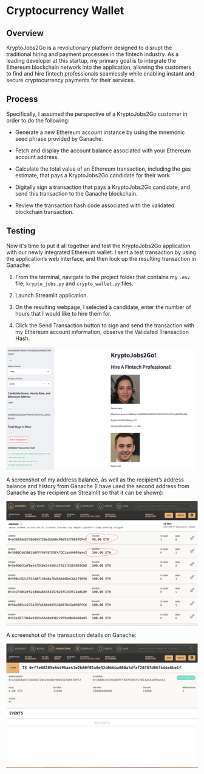 # Cryptocurrency Wallet

## Overview

KryptoJobs2Go is a revolutionary platform designed to disrupt the traditional hiring and payment processes in the fintech industry. As a leading developer at this startup, my primary goal is to integrate the Ethereum blockchain network into the application, allowing the customers to find and hire fintech professionals seamlessly while enabling instant and secure cryptocurrency payments for their services.

## Process

Specifically, I assumed the perspective of a KryptoJobs2Go customer in order to do the following:

* Generate a new Ethereum account instance by using the mnemonic seed phrase provided by Ganache.

* Fetch and display the account balance associated with your Ethereum account address.

* Calculate the total value of an Ethereum transaction, including the gas estimate, that pays a KryptoJobs2Go candidate for their work.

* Digitally sign a transaction that pays a KryptoJobs2Go candidate, and send this transaction to the Ganache blockchain.

* Review the transaction hash code associated with the validated blockchain transaction.

## Testing

Now it's time to put it all together and test the KryptoJobs2Go application with our newly integrated Ethereum wallet. I sent a test transaction by using the application’s web interface, and then look up the resulting transaction in Ganache:

1. From the terminal, navigate to the project folder that contains my `.env` file, `krypto_jobs.py` and `crypto_wallet.py` files. 

2. Launch Streamlit application.

3. On the resulting webpage, I selected a candidate, enter the number of hours that I would like to hire them for.

4. Click the Send Transaction button to sign and send the transaction with my Ethereum account information, observe the Validated Transaction Hash.

![streamlit](Images/streamlit.png)

A screenshot of my address balance, as well as the recipient’s address balance and history from Ganache (I have used the second address from Ganache as the recipient on Streamlit so that it can be shown):

![account](Images/account.png)

A screenshot of the transaction details on Ganache:

![detail](Images/detail.png)